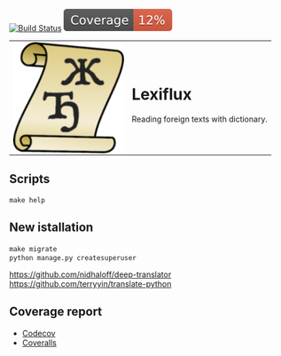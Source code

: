 [![Build Status](https://github.com/andgineer/lexiflux/workflows/CI/badge.svg)](https://github.com/andgineer/lexiflux/actions)
[![Coverage](https://raw.githubusercontent.com/andgineer/lexiflux/python-coverage-comment-action-data/badge.svg)](https://htmlpreview.github.io/?https://github.com/andgineer/lexiflux/blob/python-coverage-comment-action-data/htmlcov/index.html)
<table border="0" style="border:none;">
  <tr style="border:none;">
    <td style="border:none;">
<img align="left" width="200" src="lexiflux/static/android-chrome-192x192.png" />
    </td>
    <td style="border:none;">
<H1>Lexiflux</H1>

Reading foreign texts with dictionary.
    </td>
  </tr>
</table>

## Scripts
    make help

## New istallation
    make migrate
    python manage.py createsuperuser

https://github.com/nidhaloff/deep-translator
https://github.com/terryyin/translate-python


## Coverage report
* [Codecov](https://app.codecov.io/gh/andgineer/lexiflux/tree/main/src%2Fgarmin_daily)
* [Coveralls](https://coveralls.io/github/andgineer/lexiflux)
